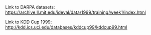 Link to DARPA datasets: https://archive.ll.mit.edu/ideval/data/1999/training/week1/index.html

Link to KDD Cup 1999: http://kdd.ics.uci.edu/databases/kddcup99/kddcup99.html